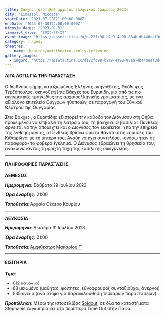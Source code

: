 ```yaml
---
title: βακχες (φεστιβαλ αρχαιου ελληνικου δραματος 2023)
city: 'Limassol, Nicosia'
startDate: '2023-07-28T21:00:00.000Z'
endDate: '2023-07-30T21:00:00.000Z'
nicosia_dates: '2023-07-31'
limassol_dates: '2023-07-29'
event_image: 'https://assets.tina.io/de22fc98-b2e9-4a98-88ab-db440eef3dc1/Vakxes_1.jpg'
category: tragedy
theatres:
  - name: theatres/amfitheatro-sxolis-tyflwn.md
gallery_images:
  - imgSrc: 'https://assets.tina.io/de22fc98-b2e9-4a98-88ab-db440eef3dc1/Vakxes_2.jpg'
---
```


#### ΛΙΓΑ ΛΟΓΙΑ ΓΙΑ ΤΗΝ ΠΑΡΑΣΤΑΣΗ

Ο διεθνούς φήμης καταξιωμένος	Έλληνας	σκηνοθέτης, Θεόδωρος Τερζόπουλος, σκηνοθετεί τις	Βάκχες	του
Ευριπίδη, μια από τις πιο αινιγματικές τραγωδίες της αρχαιοελληνικής γραμματείας, με ένα αξιόλογο επιτελείο
Ούγγρων ηθοποιών, σε παραγωγή του Εθνικού Θεάτρου της Ουγγαρίας. 

Στις	Βάκχες , ο Ευριπίδης εξιστορεί την κάθοδο του Διόνυσου στη Θήβα προκειμένου να επιβάλει τη λατρεία του, τη βακχεία. Ο βασιλιάς Πενθέας αρνείται να την αποδεχτεί και ο Διόνυσος τον εκδικείται. Υπό την επήρεια της ένθεης μανίας, ο Πενθέας βρίσκει φρικτό θάνατο στις κορυφές του Κιθαιρώνα, με τη μητέρα του, Αγαύη να έχει συντελέσει –ενόσω ήταν σε παραφορά– το φοβερό έγκλημα. Ο Διόνυσος εδραιώνει τη θρησκεία του, ανακοινώνοντας τη φριχτή τύχη της βασιλικής οικογένειας.

***

#### ΠΛΗΡΟΦΟΡΙΕΣ ΠΑΡΑΣΤΑΣΗΣ

**ΛΕΜΕΣΟΣ**

***Ημερομηνία***: Σάββατο 29 Ιουλίου 2023

***Ώρα έναρξης***: 21:00

***Τοποθεσία***: Αρχαίο Θέατρο Κουρίου

***

**ΛΕΥΚΩΣΙΑ**

***Ημερομηνία***: Δευτέρα 31 Ιουλίου 2023

***Ώρα έναρξης***: 21:00

***Τοποθεσία***: [Αμφιθέατρο Μακαρίου Γ΄](?#map)

***

#### ΕΙΣΙΤΗΡΙΑ

***Τιμή***:

* €12 κανονικό
* €8 μειωμένο	(μαθητές, φοιτητές, εθνοφρουροί, συνταξιούχοι, άνεργοι)
* €35 ενιαίο (ανά άτομο για παρακολούθηση τεσσάρων παραστάσεων)

***Προπώληση***: Μέσω της ιστοσελίδας [Soldout](https://www.soldoutticketbox.com/international-festival-of-ancient-greek-drama-2023/?lang=en ""), σε όλα τα καταστήματα Stephanis παγκύπρια και στο περίπτερο Time Out στην Πάφο.
